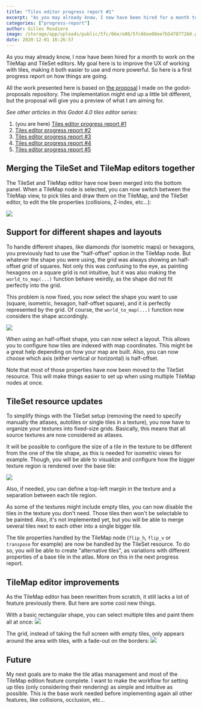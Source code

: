 ```yaml
---
title: "Tiles editor progress report #1"
excerpt: "As you may already know, I now have been hired for a month to work on the TileMap and TileSet editors. My goal here is to improve the UX of working with tiles, making it both easier to use and more powerful. So here is a first progress report on how things are going."
categories: ["progress-report"]
author: Gilles Roudiere
image: /storage/app/uploads/public/5fc/66e/e08/5fc66ee08ee7b547877260.gif
date: 2020-12-01 16:26:57
---
```


As you may already know, I now have been hired for a month to work on the TileMap and TileSet editors. My goal here is to improve the UX of working with tiles, making it both easier to use and more powerful. So here is a first progress report on how things are going.

All the work presented here is based on [the proposal](https://github.com/godotengine/godot-proposals/issues/1769) I made on the godot-proposals repository. The implementation might end up a little bit different, but the proposal will give you a preview of what I am aiming for.

*See other articles in this Godot 4.0 tiles editor series:*

1. (you are here) [Tiles editor progress report #1](https://godotengine.org/article/tiles-editor-rework)
2. [Tiles editor progress report #2](https://godotengine.org/article/tiles-editor-progress-report-2)
3. [Tiles editor progress report #3](https://godotengine.org/article/tiles-editor-progress-3)
4. [Tiles editor progress report #4](https://godotengine.org/article/tiles-editor-progress-4)
5. [Tiles editor progress report #5](https://godotengine.org/article/tiles-editor-progress-report-5)

## Merging the TileSet and TileMap editors together

The TileSet and TileMap editor have now been merged into the bottom panel. When a TileMap node is selected, you can now switch between the TileMap view, to pick tiles and draw them on the TileMap, and the TileSet editor, to edit the tile properties (collisions, Z-index, etc...):

![](/storage/app/media/tilemap_and_tileset/merging_together_tiles_editors.gif)

## Support for different shapes and layouts

To handle different shapes, like diamonds (for isometric maps) or hexagons, you previously had to use the "half-offset" option in the TileMap node. But whatever the shape you were using, the grid was always showing an half-offset grid of squares. Not only this was confusing to the eye, as painting hexagons on a square grid is not intuitive, but it was also making the `world_to_map(...)` function behave weirdly, as the shape did not fit perfectly into the grid.

This problem is now fixed, you now select the shape you want to use (square, isometric, hexagon, half-offset square), and it is perfectly represented by the grid. Of course, the `world_to_map(...)` function now considers the shape accordingly.

![](/storage/app/media/tilemap_and_tileset/different_shapes.gif)

When using an half-offset shape, you can now select a layout. This allows you to configure how tiles are indexed with map coordinates. This might be a great help depending on how your map are built. Also, you can now choose which axis (either vertical or horizontal) is half-offset.

Note that most of those properties have now been moved to the TileSet resource. This will make things easier to set up when using multiple TileMap nodes at once.

## TileSet resource updates

To simplify things with the TileSet setup (removing the need to specify manually the atlases, autotiles or single tiles in a texture), you now have to organize your textures into fixed-size grids. Basically, this means that all source textures are now considered as atlases.

It will be possible to configure the size of a tile in the texture to be different from the one of the tile shape, as this is needed for isometric views for example. Though, you will be able to visualize and configure how the bigger texture region is rendered over the base tile:

![](/storage/app/media/tilemap_and_tileset/texture_region_setup.gif)

Also, if needed, you can define a top-left margin in the texture and a separation between each tile region.

As some of the textures might include empty tiles, you can now disable the tiles in the texture you don't need. Those tiles then won't be selectable to be painted. Also, it's not implemented yet, but you will be able to merge several tiles next to each other into a single bigger tile.

The tile properties handled by the TileMap node (`flip_h`, `flip_v` or `transpose` for example) are now be handled by the TileSet resource. To do so, you will be able to create "alternative tiles", as variations with different properties of a base tile in the atlas. More on this in the next progress report.

## TileMap editor improvements

As the TileMap editor has been rewritten from scratch, it still lacks a lot of feature previously there. But here are some cool new things.

With a basic rectangular shape, you can select multiple tiles and paint them all at once:
![](/storage/app/media/tilemap_and_tileset/multiple_tiles.gif)

The grid, instead of taking the full screen with empty tiles, only appears around the area with tiles, with a fade-out on the borders:
![](/storage/app/media/tilemap_and_tileset/grid_fade.gif)

## Future

My next goals are to make the tile atlas management and most of the TileMap edition feature complete. I want to make the workflow for setting up tiles (only considering their rendering) as simple and intuitive as possible. This is the base work needed before implementing again all other features, like collisions, occlusion, etc...
